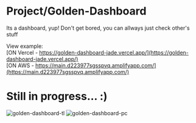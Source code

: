 # Project/Golden-Dashboard
Its a dashboard, yup! Don't get bored, you can allways just check other's stuff

View example:
<br />
[ON Vercel - https://golden-dashboard-jade.vercel.app/](https://golden-dashboard-jade.vercel.app/)
<br />
[ON AWS - https://main.d223977sgsspvq.amplifyapp.com/](https://main.d223977sgsspvq.amplifyapp.com/)

# Still in progress... :)
![golden-dashboard-tl](https://github.com/N3sca/golden-dashboard/assets/62601767/31c7767d-9432-4a53-bfc2-a07643998af0)
![golden-dashboard-pc](https://github.com/N3sca/golden-dashboard/assets/62601767/3d58895a-6273-48d3-850d-e48db41aa9b1)
